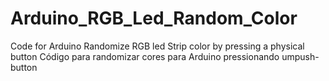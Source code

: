 # Arduino_RGB_Led_Random_Color
Code for Arduino Randomize RGB led Strip color by pressing a physical button
Código para randomizar cores para Arduino pressionando umpush-button
